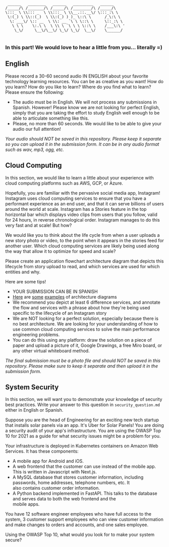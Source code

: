 ```

 ______   ________   ______   _________   ______      
/_____/\ /_______/\ /_____/\ /________/\ /_____/\     
\:::_ \ \\::: _  \ \\:::_ \ \\__.::.__\/ \:::_:\ \    
 \:(_) \ \\::(_)  \ \\:(_) ) )_ \::\ \      /_\:\ \   
  \: ___\/ \:: __  \ \\: __ `\ \ \::\ \     \::_:\ \  
   \ \ \    \:.\ \  \ \\ \ `\ \ \ \::\ \    /___\:\ ' 
    \_\/     \__\/\__\/ \_\/ \_\/  \__\/    \______/  
                                                      
```

### In this part! We would love to hear a little from you... literally =)

## English
Please record a 30-60 second audio IN ENGLISH about your favorite technology learning resources. You can be as creative as you want! How do you learn? How do you like to learn? Where do you find what to learn? Please ensure the following:
- The audio must be in English. We will not process any submissions in Spanish. However! Please know we are not looking for perfect English, simply that you are taking the effort to study English well enough to be able to articulate something like this.
- Please, no more than 60 seconds. We would like to be able to give your audio our full attention!

_Your audio should NOT be saved in this repository. Please keep it separate so you can upload it in the submission form. It can be in any audio format such as wav, mp3, ogg, etc._

## Cloud Computing
In this section, we would like to learn a little about your experience with cloud computing platforms such as AWS, GCP, or Azure.

Hopefully, you are familiar with the pervasive social media app, Instagram! Instagram uses cloud computing services to ensure that you have a performant experience as an end user, and that it can serve billions of users around the world at scale. Instagram has a Stories feature in the top horizontal bar which displays video clips from users that you follow, valid for 24 hours, in reverse chronological order. Instagram manages to do this very fast and at scale! But how?

We would like you to think about the life cycle from when a user uploads a new story photo or video, to the point when it appears in the stories feed for another user. Which cloud computing services are likely being used along the way that allow it to optimize for speed and scale?

Please create an application flowchart architecture diagram that depicts this lifecycle from story upload to read, and which services are used for which entities and why.

Here are some tips!
- YOUR SUBMISSION CAN BE IN SPANISH
- [Here](https://cloudockit.medium.com/5-tips-for-drawing-organizing-your-aws-architecture-diagrams-1bf1e9d84fd1) are [some](https://davelms.medium.com/taking-a-first-look-at-google-cloud-architecture-diagramming-tool-35a1867356c9) [examples](https://creately.com/guides/aws-architecture-diagrams-and-use-cases/) of architecture diagrams
- We recommend you depict at least 6 difference services, and annotate the flow and services with a phrase about how they're being used specific to the lifecycle of an Instagram story
- We are NOT looking for a perfect solution, especially because there is no best architecture. We are looking for your understanding of how to use common cloud computing services to solve the main performance engineering problems.
- You can do this using any platform: draw the solution on a piece of paper and upload a picture of it, Google Drawings, a free Miro board, or any other virtual whiteboard method.


_The final submission must be a photo file and should NOT be saved in this repository. Please make sure to keep it separate and then upload it in the submission form._   

## System Security

In this section, we will want you to demonstrate your knowledge of security best practices. Write your answer to this
question in `security_question.md` either in English or Spanish.

Suppose you are the head of Engineering for an exciting new tech startup that installs solar panels via an app. 
It's Uber for Solar Panels! You are doing a security audit of your app's infrastructure. You are using the OWASP Top 10
for 2021 as a guide for what security issues might be a problem for you. 

Your infrastructure is deployed in Kubernetes containers on Amazon Web Services. It has these components:
- A mobile app for Android and iOS.
- A web frontend that the customer can use instead of the mobile app. This is written in Javascript with Next.js.
- A MySQL database that stores customer information, including passwords, home addresses, telephone numbers, etc. It \
  also contains customer order information.
- A Python backend implemented in FastAPI. This talks to the database and serves data to both the web frontend and the \
  mobile apps. 

You have 12 software engineer employees who have full access to the system, 3 customer support employees who can view
customer information and make changes to orders and accounts, and one sales employee. 

Using the OWASP Top 10, what would you look for to make your system secure?